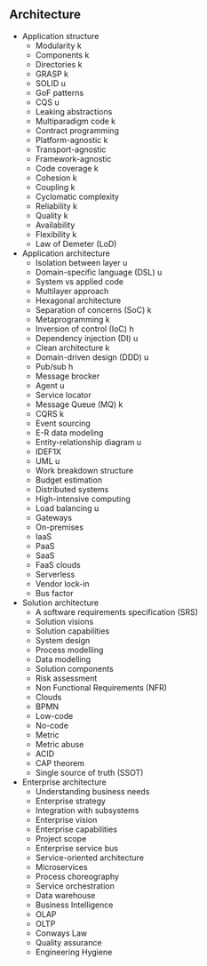 ## Architecture

- Application structure
  - Modularity k
  - Components k
  - Directories k
  - GRASP k
  - SOLID u
  - GoF patterns
  - CQS u
  - Leaking abstractions
  - Multiparadigm code k
  - Contract programming
  - Platform-agnostic k
  - Transport-agnostic
  - Framework-agnostic
  - Code coverage k
  - Cohesion k
  - Coupling k
  - Cyclomatic complexity
  - Reliability k
  - Quality k
  - Availability
  - Flexibility k
  - Law of Demeter (LoD)
- Application architecture
  - Isolation between layer u
  - Domain-specific language (DSL) u
  - System vs applied code 
  - Multilayer approach
  - Hexagonal architecture
  - Separation of concerns (SoC) k
  - Metaprogramming k
  - Inversion of control (IoC) h
  - Dependency injection (DI) u
  - Clean architecture k
  - Domain-driven design (DDD) u
  - Pub/sub h
  - Message brocker
  - Agent u
  - Service locator
  - Message Queue (MQ) k
  - CQRS k
  - Event sourcing
  - E-R data modeling
  - Entity-relationship diagram u
  - IDEF1X
  - UML u
  - Work breakdown structure
  - Budget estimation
  - Distributed systems
  - High-intensive computing
  - Load balancing u
  - Gateways
  - On-premises
  - IaaS
  - PaaS
  - SaaS
  - FaaS clouds
  - Serverless
  - Vendor lock-in
  - Bus factor
- Solution architecture
  - A software requirements specification (SRS)
  - Solution visions
  - Solution capabilities
  - System design
  - Process modelling
  - Data modelling
  - Solution components
  - Risk assessment
  - Non Functional Requirements (NFR)
  - Clouds
  - BPMN
  - Low-code
  - No-code
  - Metric
  - Metric abuse
  - ACID
  - CAP theorem
  - Single source of truth (SSOT)
- Enterprise architecture
  - Understanding business needs
  - Enterprise strategy
  - Integration with subsystems
  - Enterprise vision
  - Enterprise capabilities
  - Project scope
  - Enterprise service bus
  - Service-oriented architecture
  - Microservices
  - Process choreography
  - Service orchestration
  - Data warehouse
  - Business Intelligence
  - OLAP
  - OLTP
  - Conways Law
  - Quality assurance
  - Engineering Hygiene
